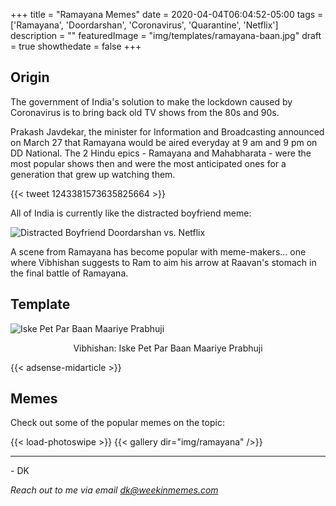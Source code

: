 +++
title = "Ramayana Memes"
date = 2020-04-04T06:04:52-05:00
tags = ['Ramayana', 'Doordarshan', 'Coronavirus', 'Quarantine', 'Netflix']
description = ""
featuredImage = "img/templates/ramayana-baan.jpg"
draft = true
showthedate = false
+++


## Origin

The government of India's solution to make the lockdown caused by Coronavirus is to bring back old TV shows from the 80s and 90s. 

Prakash Javdekar, the minister for Information and Broadcasting announced on March 27 that Ramayana would be aired everyday at 9 am and 9 pm on DD National. The 2 Hindu epics - Ramayana and Mahabharata - were the most popular shows then and were the most anticipated ones for a generation that grew up watching them. 

<!--more-->

{{< tweet 1243381573635825664 >}}

All of India is currently like the distracted boyfriend meme:

![Distracted Boyfriend Doordarshan vs. Netflix](img/ramayana-boyfriend.png)

A scene from Ramayana has become popular with meme-makers... one where Vibhishan suggests to Ram to aim his arrow at Raavan's stomach in the final battle of Ramayana.

## Template

![Iske Pet Par Baan Maariye Prabhuji](img/templates/ramayana-baan.jpg)
<center>Vibhishan: Iske Pet Par Baan Maariye Prabhuji</center>

{{< adsense-midarticle >}}

## Memes

Check out some of the popular memes on the topic:

{{< load-photoswipe >}}
{{< gallery dir="img/ramayana" />}}


---
\- DK

*Reach out to me via email dk@weekinmemes.com*

